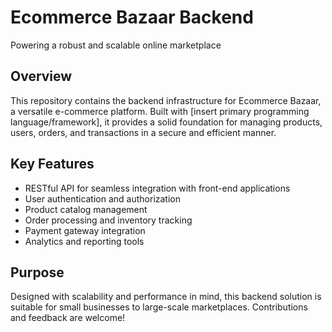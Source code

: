 # Ecommerce Bazaar Backend

Powering a robust and scalable online marketplace

## Overview

This repository contains the backend infrastructure for Ecommerce Bazaar, a versatile e-commerce platform. Built with [insert primary programming language/framework], it provides a solid foundation for managing products, users, orders, and transactions in a secure and efficient manner.

## Key Features

- RESTful API for seamless integration with front-end applications
- User authentication and authorization
- Product catalog management
- Order processing and inventory tracking
- Payment gateway integration
- Analytics and reporting tools

## Purpose

Designed with scalability and performance in mind, this backend solution is suitable for small businesses to large-scale marketplaces. Contributions and feedback are welcome!

